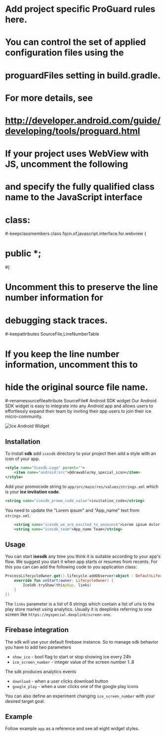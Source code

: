 # Add project specific ProGuard rules here.

# You can control the set of applied configuration files using the

# proguardFiles setting in build.gradle.

#

# For more details, see

#   http://developer.android.com/guide/developing/tools/proguard.html



# If your project uses WebView with JS, uncomment the following

# and specify the fully qualified class name to the JavaScript interface

# class:

#-keepclassmembers class fqcn.of.javascript.interface.for.webview {

#   public *;

#}



# Uncomment this to preserve the line number information for

# debugging stack traces.

#-keepattributes SourceFile,LineNumberTable



# If you keep the line number information, uncomment this to

# hide the original source file name.

#-renamesourcefileattribute SourceFile# Android SDK widget
Our Android SDK widget is easy to integrate into any Android app and allows users to effortlessly expand their team by inviting their app users to join their ice micro-community.


![Ice Android Widget](https://media2.giphy.com/media/v1.Y2lkPTc5MGI3NjExNjZmZGMwYjNmMDZhYWJlNWZmOWJjY2FkMmM5NjM0NjhmZjVjNjEwNiZlcD12MV9pbnRlcm5hbF9naWZzX2dpZklkJmN0PWc/zN0rgUMX7QQFeImsmJ/giphy.gif)

## Installation

To install **sdk** add `icesdk` directory to your project then add a style with an icon of your app.

```xml
<style name="Icesdk.Logo" parent="">
    <item name="android:src">@drawable/my_special_icon</item>
</style>
```

Add your promocode string to `app/src/main/res/values/strings.xml` which is your **ice invitation code**.

```xml
<string name="icesdk_promo_code_value">invitation_code</string>
```

You need to update the "Lorem ipsum" and "App_name" text from `strings.xml`.
```xml
    <string name="icesdk_we_are_excited_to_announce">Lorem ipsum dolor sit amet, consectetur adipiscing elit, sed do eiusmod tempor incididunt ut labore et dolore magna aliqua. Ut enim ad minim veniam, quis nostrud exercitation ullamco laboris nisi ut aliquip ex ea commodo consequat.</string>
    <string name="icesdk_team">App_name Team</string>
```

## Usage

You can start **isesdk** any time you think it is suitable according to your app's flow. We suggest you start it when app starts or resumes from recents. For this you can can add the following code to you application class:

```kotlin
ProcessLifecycleOwner.get().lifecycle.addObserver(object : DefaultLifecycleObserver {
    override fun onStart(owner: LifecycleOwner) {
        IceSdk.tryShow(this@App, links)
    }
})
```

The `links` parameter is a list of 8 strings which contain a list of urls to the play store market using analytics. Usually it is deeplinks referring to one screen like `https://myspecial.deeplink/screen-one`.

## Firebase integration

The sdk will use your default firebase instance. So to manage sdk behavior you have to add two parameters

* `show_ice` - bool flag to start or stop showing ice every 24h
* `ice_screen_number` - integer value of the screen number 1..8

The sdk produces analytics events

* `download` - when a user clicks download button
* `google_play` - when a user clicks one of the google play icons

You can also define an experiment changing `ice_screen_number` with your desired target goal.

## Example

Follow example `app` as a reference and see all eight widget styles.
